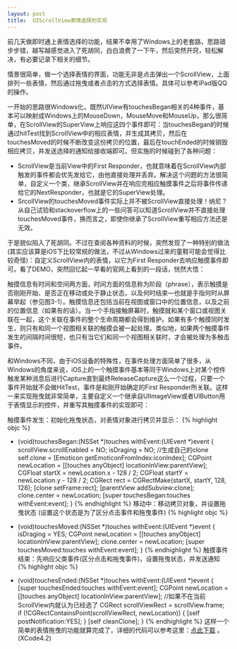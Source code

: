 ```yaml
---
layout: post
title:  UIScrollView表情选择的实现
---
```


前几天做即时通上表情选择的功能，结果不幸用了Windows上的老套路，思路错步步错，越写越感觉进入了死胡同，白白浪费了一下午，然后突然开窍，轻松解决，有必要记录下相关的细节。

情景很简单，做一个选择表情的界面，功能无非是点击弹出一个ScrollView，上面排列一些表情，然后通过拖曳或者点击的方式选择表情。具体可以参考iPad版QQ的操作。

一开始的思路很Windows化，既然UIView有touchesBegan相关的4种事件，基本可以映射成Windows上的MouseDown，MouseMove和MouseUp，那么很简单，在ScrollView的SuperView上响应这四个事件即可：当touchesBegan的时候通过hitTest找到ScrollView中的相应表情，并生成其拷贝，然后在touchesMoved的时候不断改变这份拷贝的位置，最后在touchEnded的时候销毁相应拷贝，并发送选择的通知给接收端即可。但实施的时候碰到了各种问题：

* ScrollView是当前View中的First Responder，也就意味着在ScrollView内部触发的事件都会优先发给它，由他直接处理并丢弃。解决这个问题的方法很简单，自定义一个类，继承ScrollView并在响应完相应触摸事件之后将事件传递给它的NextResponder，也就是它的SuperView处理。
* SrcollView的touchesMoved事件实际上并不被ScrollView直接处理！纳尼？从自己试验和stackoverflow上的一些问答可以知道ScrollView并不直接处理touchesMoved事件，换而言之，即使你继承了ScrollView重写相应方法还是无效。

于是貌似陷入了死胡同。不过在查阅各种资料的时候，突然发现了一种特别的做法(其实应该算是iOS下比较常规的做法，不过从Windows过来的童鞋可能会觉得比较奇怪)：自定义ScrollView内的表情，以它为First Responder去响应触摸事件即可。看了DEMO，突然回忆起一早看的官网上看到的一段话，恍然大悟：

触摸信息有时间和空间两方面，时间方面的信息称为阶段（phrase），表示触摸是否刚刚开始、是否正在移动或处于静止状态，以及何时结束—也就是手指何时从屏幕举起（参见图3-1）。触摸信息还包括当前在视图或窗口中的位置信息，以及之前的位置信息（如果有的话）。当一个手指接触屏幕时，触摸就和某个窗口或视图关联在一起，这个关联在事件的整个生命周期都会得到维护。如果有多个触摸同时发生，则只有和同一个视图相关联的触摸会被一起处理。类似地，如果两个触摸事件发生的间隔时间很短，也只有当它们和同一个视图相关联时，才会被处理为多触击事件。

和Windows不同，由于iOS设备的特殊性，在事件处理方面简单了很多，从Windows的角度来说，iOS上的一个触摸事件基本等同于Windows上对某个控件触发某种消息后进行Capture直到最终ReleaseCapture这么一个过程，只要一个事件开始就不会做HitTest，事件是和刚开始确定的First Responder所关联。这样一来实现拖曳就非常简单，主要自定义一个继承自UIImageView或者UIButton用于表情显示的控件，并重写其触摸事件的实现即可：

触摸事件发生：初始化拖曳状态，对表情对象进行拷贝并显示：
{% highlight objc %}
- (void)touchesBegan:(NSSet *)touches withEvent:(UIEvent *)event
{
    scrollView.scrollEnabled = NO;
    isDraging = NO;
    //生成自己的clone
    self.clone = [Emoticon getEmoticonFromIndex:iconIndex];
    CGPoint newLocation = [[touches anyObject]         locationInView:parentView];
    CGFloat startX = newLocation.x - 128 / 2;
    CGFloat startY = newLocation.y - 128 / 2;
    CGRect rect = CGRectMake(startX, startY, 128, 128);
    [clone setFrame:rect];
    [parentView addSubview:clone];
    clone.center = newLocation;
    [super touchesBegan:touches withEvent:event];
}
{% endhighlight %}
移动中：移动拷贝对象，并设置拖曳状态 (设置这个状态是为了区分点击事件和拖曳事件)
{% highlight objc %}
- (void)touchesMoved:(NSSet *)touches withEvent:(UIEvent *)event
{
    isDraging = YES;
    CGPoint newLocation = [[touches anyObject] locationInView:parentView];
    clone.center = newLocation;
    [super touchesMoved:touches withEvent:event];
}
{% endhighlight %}
触摸事件结束：先响应父类事件(区分点击和拖曳事件)，设置拖曳状态，并发送通知
{% highlight objc %}
- (void)touchesEnded:(NSSet *)touches withEvent:(UIEvent *)event
{
    [super touchesEnded:touches withEvent:event];
    CGPoint newLocation  = [[touches anyObject] locationInView:parentView];
    //如果不在当前ScrollView内就认为已经选了
    CGRect scrollViewRect = scrollView.frame;
    if (!CGRectContainsPoint(scrollViewRect, newLocation))
    {
        [self postNotification:YES];
    }
    [self cleanClone];
}
{% endhighlight %}
这样一个简单的表情拖曳的功能就算完成了，详细的代码可以参考这里：[点此下载][1] 。(XCode4.2) 


  [1]: https://github.com/xiangwangfeng/amao_misc/blob/master/Demos/DragDropDemo.7z